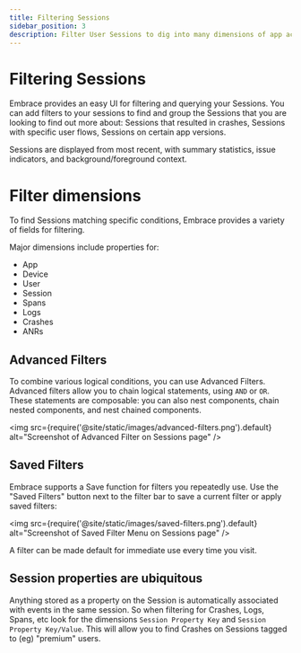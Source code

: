 ```yaml
---
title: Filtering Sessions
sidebar_position: 3
description: Filter User Sessions to dig into many dimensions of app activity
---
```


# Filtering Sessions

Embrace provides an easy UI for filtering and querying your Sessions. You can add filters to your sessions to find and group the Sessions that you are looking to find out more about: Sessions that resulted in crashes, Sessions with specific user flows, Sessions on certain app versions.

Sessions are displayed from most recent, with summary statistics, issue indicators, and background/foreground context.

# Filter dimensions

To find Sessions matching specific conditions, Embrace provides a variety of fields for filtering.  

Major dimensions include properties for:
* App
* Device
* User
* Session
* Spans
* Logs
* Crashes
* ANRs

## Advanced Filters
To combine various logical conditions, you can use Advanced Filters. Advanced filters allow you to chain logical statements, using `AND` or `OR`. These statements are composable: you can also nest components, chain nested components, and nest chained components. 

<img src={require('@site/static/images/advanced-filters.png').default} alt="Screenshot of Advanced Filter on Sessions page" />

## Saved Filters
Embrace supports a Save function for filters you repeatedly use. Use the "Saved Filters" button next to the filter bar to save a current filter or apply saved filters:

<img src={require('@site/static/images/saved-filters.png').default} alt="Screenshot of Saved Filter Menu on Sessions page" />

A filter can be made default for immediate use every time you visit.

## Session properties are ubiquitous
Anything stored as a property on the Session is automatically associated with events in the same session.  So when filtering for Crashes, Logs, Spans, etc look for the dimensions `Session Property Key` and `Session Property Key/Value`.  This will allow you to find Crashes on Sessions tagged to (eg) "premium" users.

